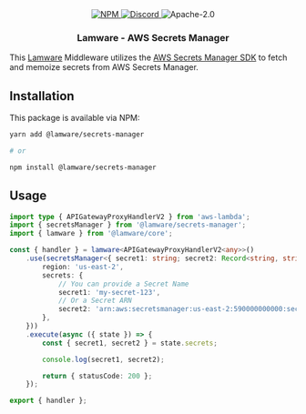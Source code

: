 <div align="center">
    <a href="https://www.npmjs.com/package/@lamware/secrets-manager" target="_blank">
        <img src="https://img.shields.io/npm/v/@lamware/secrets-manager?style=flat-square" alt="NPM" />
    </a>
    <a href="https://discord.gg/XMrHXtN" target="_blank">
        <img src="https://img.shields.io/discord/123906549860139008?color=7289DA&label=discord&logo=discord&logoColor=FFFFFF&style=flat-square" alt="Discord" />
    </a>
    <img src="https://img.shields.io/npm/l/@lamware/secrets-manager?style=flat-square" alt="Apache-2.0" />
    <h3>Lamware - AWS Secrets Manager</h3>
</div>

This [Lamware](https://github.com/tnotifier/lamware) Middleware utilizes the [AWS Secrets Manager SDK](https://docs.aws.amazon.com/AWSJavaScriptSDK/v3/latest/clients/client-secrets-manager/index.html) to fetch and memoize secrets from AWS Secrets Manager.

## Installation

This package is available via NPM:

```bash
yarn add @lamware/secrets-manager

# or

npm install @lamware/secrets-manager
```

## Usage

```typescript
import type { APIGatewayProxyHandlerV2 } from 'aws-lambda';
import { secretsManager } from '@lamware/secrets-manager';
import { lamware } from '@lamware/core';

const { handler } = lamware<APIGatewayProxyHandlerV2<any>>()
    .use(secretsManager<{ secret1: string; secret2: Record<string, string> }>({
        region: 'us-east-2',
        secrets: {
            // You can provide a Secret Name
            secret1: 'my-secret-123',
            // Or a Secret ARN
            secret2: 'arn:aws:secretsmanager:us-east-2:590000000000:secret:my-secret-123',
        },
    }))
    .execute(async ({ state }) => {
        const { secret1, secret2 } = state.secrets;

        console.log(secret1, secret2);

        return { statusCode: 200 };
    });

export { handler };
```

